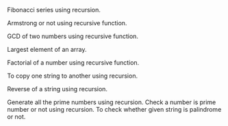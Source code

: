 Fibonacci series using recursion.

Armstrong or not using recursive function.

GCD of two numbers using recursive function.

Largest element of an array.

Factorial of a number using recursive function.

To copy one string to another using recursion.

Reverse of a string using recursion.

Generate all the prime numbers using recursion.
Check a number is prime number or not using recursion.
To check whether  given string is palindrome or not.
